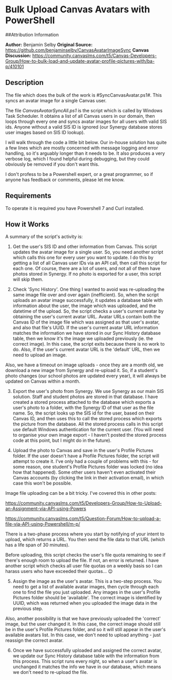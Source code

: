 # Bulk Upload Canvas Avatars with PowerShell

##Attribution Information

**Author:** Benjamin Selby
**Original Source:** <https://github.com/benjaminselby/CanvasAvatarImageSync>
**Canvas Discussion:** <https://community.canvaslms.com/t5/Canvas-Developers-Group/How-to-bulk-load-and-update-avatar-profile-pictures-with/ba-p/410101>

## Description

The file which does the bulk of the work is #SyncCanvasAvatar.ps1#. This syncs an avatar image for a single Canvas user.

The file *CanvasAvatarSyncAll.ps1* is the script which is called by Windows Task Scheduler. It obtains a list of all Canvas users in our domain, then loops through every one and syncs avatar images for all users with valid SIS ids. Anyone without a valid SIS ID is ignored (our Synergy database stores user images based on SIS ID lookup).

I will walk through the code a little bit below. Our in-house solution has quite a few lines which are mostly concerned with message logging and error handling, so it's arguably longer than it needs to be. It also produces a very verbose log, which I found helpful during debugging, but they could obviously be removed if you don't want this.

I don't profess to be a Powershell expert, or a great programmer, so if anyone has feedback or comments, please let me know.

## Requirements
To operate it is required you have Powershell 7 and Curl installed.

## How it Works

A summary of the script's activity is:

1. Get the user's SIS ID and other information from Canvas. This script updates the avatar image for a single user. So, you need another script which calls this one for every user you want to update. I do this by getting a list of all Canvas user IDs via an API call, then call this script for each one. Of course, there are a lot of users, and not all of them have photos stored in Synergy. If no photo is exported for a user, this script will skip them.

2. Check 'Sync History'. One thing I wanted to avoid was re-uploading the same image file over and over again (inefficient). So, when the script uploads an avatar image successfully, it updates a database table with information about the user, the image which was uploaded, and the datetime of the upload. So, the script checks a user's current avatar by obtaining the user's current avatar URL. Avatar URLs contain both the Canvas ID of the image file which was assigned as that user's avatar, and also that file's UUID. If the user's current avatar URL information matches the information we have stored in our Sync History database table, then we know it's the image we uploaded previously (ie. the correct image). In this case, the script exits because there is no work to do. Also, if the user's current avatar URL is the 'default' URL, then we need to upload an image.

Also, we have a timeout on image uploads - once they are a month old, we download a new image from Synergy and re-upload it. So, if a student's photo changes (our school photos are updated every year), it will always be updated on Canvas within a month.

3. Export the user's photo from Synergy. We use Synergy as our main SIS solution. Staff and student photos are stored in that database. I have created a stored process attached to the database which exports a user's photo to a folder, with the Synergy ID of that user as the file name. So, the script looks up the SIS id for the user, based on their Canvas ID, and then uses this to call the stored process which exports the picture from the database. All the stored process calls in this script use default Windows authentication for the current user. (You will need to organise your own image export - I haven't posted the stored process code at this point, but I might do in the future).

4. Upload the photo to Canvas and save in the user's Profile Pictures folder. If the user doesn't have a Profile Pictures folder, the script will attempt to create it. I've only had a couple of problems with this - for some reason, one student's Profile Pictures folder was locked (no idea how that happened). Some other users haven't even activated their Canvas accounts (by clicking the link in their activation email), in which case this won't be possible.

Image file uploading can be a bit tricky. I've covered this in other posts:

<https://community.canvaslms.com/t5/Developers-Group/How-to-Upload-an-Assignment-via-API-using-Powers>

<https://community.canvaslms.com/t5/Question-Forum/How-to-upload-a-file-via-API-using-Powershell/m-p/>

There is a two-phase process where you start by notifying of your intent to upload, which returns a URL. You then send the file data to that URL (which has a life span of 30 minutes).

Before uploading, this script checks the user's file quota remaining to see if there's enough room to upload the file. If not, an error is returned. I have another script which checks all user file quotas on a weekly basis so I can harass users who have exceeded their quotas... 😉

5. Assign the image as the user's avatar. This is a two-step process. You need to get a list of available avatar images, then cycle through each one to find the file you just uploaded. Any images in the user's Profile Pictures folder should be 'available'. The correct image is identified by UUID, which was returned when you uploaded the image data in the previous step.

Also, another possibility is that we have previously uploaded the 'correct' image, but the user changed it. In this case, the correct image should still be in the user's Profile Pictures folder, and so it will still appear in the user's available avatars list. In this case, we don't need to upload anything - just reassign the correct avatar.

6. Once we have successfully uploaded and assigned the correct avatar, we update our Sync History database table with the information from this process. This script runs every night, so when a user's avatar is unchanged it matches the info we have in our database, which means we don't need to re-upload the file.
